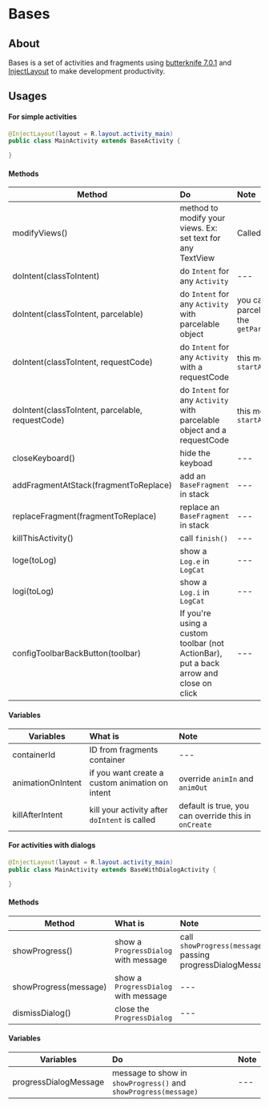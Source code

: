 # Bases


## About
Bases is a set of activities and fragments using [butterknife 7.0.1](https://github.com/JakeWharton/butterknife) and [InjectLayout](https://github.com/jgabrielfreitas/injectlayout)
to make development productivity.

## Usages

#### For simple activities

```java
@InjectLayout(layout = R.layout.activity_main)
public class MainActivity extends BaseActivity {

}
```
#### Methods

| Method        | Do            | Note       |
| ------------- |:------------- |:-----------|
|modifyViews()  | method to modify your views. Ex: set text for any TextView| Called on `onStart()` |
|doIntent(classToIntent)  | do `Intent` for any `Activity`| --- |
|doIntent(classToIntent, parcelable)  | do `Intent` for any `Activity` with parcelable object | you can get the parcelable object using the `getParcelableObject()` |
|doIntent(classToIntent, requestCode)  | do `Intent` for any `Activity` with a requestCode | this method will call `startActivityForResult` |
|doIntent(classToIntent, parcelable, requestCode)  | do `Intent` for any `Activity` with parcelable object and a requestCode | this method will call `startActivityForResult` |
|closeKeyboard() | hide the keyboad | --- |
|addFragmentAtStack(fragmentToReplace) | add an `BaseFragment` in stack | --- |
|replaceFragment(fragmentToReplace) | replace an `BaseFragment` in stack | --- |
|killThisActivity() | call `finish()` | --- |
|loge(toLog) | show a `Log.e` in `LogCat` | --- |
|logi(toLog) | show a `Log.i` in `LogCat` | --- |
|configToolbarBackButton(toolbar) | If you're using a custom toolbar (not ActionBar), put a back arrow and close on click | --- |

#### Variables
| Variables        | What is            | Note       |
| ------------- |:------------- |:-----------|
| containerId | ID from fragments container | --- |
| animationOnIntent | if you want create a custom animation on intent | override `animIn` and `animOut` |
| killAfterIntent | kill your activity after `doIntent` is called | default is true, you can override this in `onCreate` |


#### For activities with dialogs 

```java
@InjectLayout(layout = R.layout.activity_main)
public class MainActivity extends BaseWithDialogActivity {

}
```
#### Methods

| Method        | What is      | Note       |
| ------------- |:------------- |:-----------|
|showProgress()  | show a `ProgressDialog` with message  | call `showProgress(message)` passing progressDialogMessage | 
|showProgress(message)| show a `ProgressDialog` with message| --- |
|dismissDialog()| close the `ProgressDialog` | --- |

#### Variables
| Variables        | Do            | Note       |
| ------------- |:------------- |:-----------|
|progressDialogMessage| message to show in `showProgress()` and `showProgress(message)` | --- |

